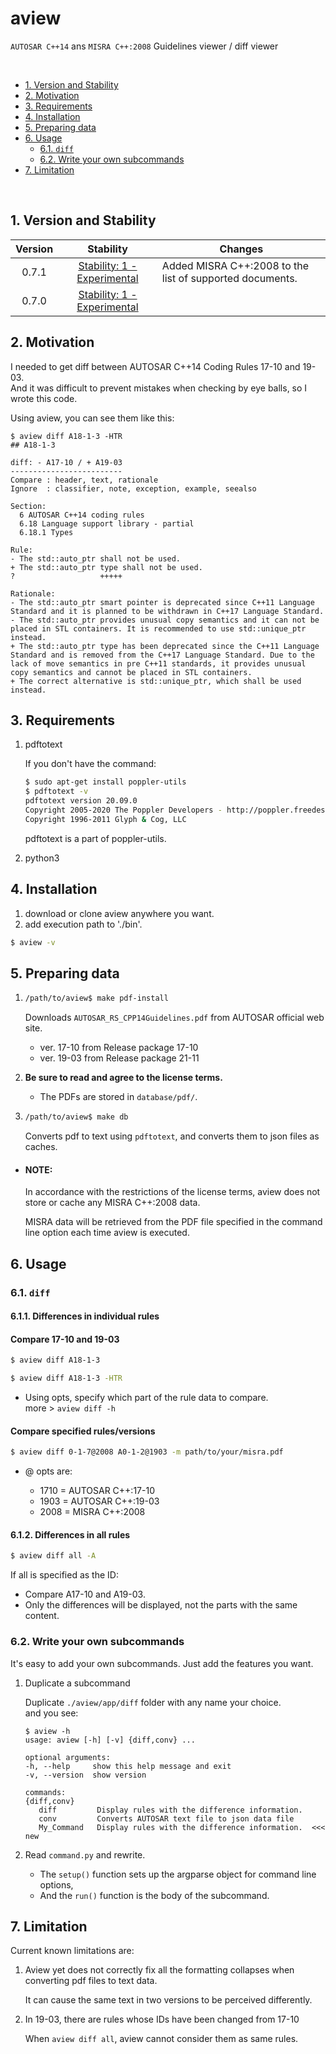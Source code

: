 # aview

`AUTOSAR C++14` ans `MISRA C++:2008` Guidelines viewer / diff viewer

<br>

- [1. Version and Stability](#1-version-and-stability)
- [2. Motivation](#2-motivation)
- [3. Requirements](#3-requirements)
- [4. Installation](#4-installation)
- [5. Preparing data](#5-preparing-data)
- [6. Usage](#6-usage)
  - [6.1. `diff`](#61-diff)
  - [6.2. Write your own subcommands](#62-write-your-own-subcommands)
- [7. Limitation](#7-limitation)

<br>

## 1. Version and Stability

| Version | Stability | Changes |
| :-----: | :-------: | ------- |
| 0.7.1   | [Stability: 1 - Experimental](https://nodejs.org/api/documentation.html#documentation_stability_index) | Added MISRA C++:2008 to the list of supported documents.
| 0.7.0   | [Stability: 1 - Experimental](https://nodejs.org/api/documentation.html#documentation_stability_index)

## 2. Motivation

I needed to get diff between AUTOSAR C++14 Coding Rules 17-10 and 19-03. \
And it was difficult to prevent mistakes when checking by eye balls, so I wrote this code.

Using aview, you can see them like this:

```text
$ aview diff A18-1-3 -HTR
## A18-1-3

diff: - A17-10 / + A19-03
-------------------------
Compare : header, text, rationale
Ignore  : classifier, note, exception, example, seealso

Section:
  6 AUTOSAR C++14 coding rules
  6.18 Language support library - partial
  6.18.1 Types

Rule:
- The std::auto_ptr shall not be used.
+ The std::auto_ptr type shall not be used.
?                   +++++

Rationale:
- The std::auto_ptr smart pointer is deprecated since C++11 Language Standard and it is planned to be withdrawn in C++17 Language Standard.
- The std::auto_ptr provides unusual copy semantics and it can not be placed in STL containers. It is recommended to use std::unique_ptr instead.
+ The std::auto_ptr type has been deprecated since the C++11 Language Standard and is removed from the C++17 Language Standard. Due to the lack of move semantics in pre C++11 standards, it provides unusual copy semantics and cannot be placed in STL containers.
+ The correct alternative is std::unique_ptr, which shall be used instead.
```

## 3. Requirements

1. pdftotext

   If you don't have the command:

   ```sh
   $ sudo apt-get install poppler-utils
   $ pdftotext -v
   pdftotext version 20.09.0
   Copyright 2005-2020 The Poppler Developers - http://poppler.freedesktop.org
   Copyright 1996-2011 Glyph & Cog, LLC
   ```

   pdftotext is a part of poppler-utils.

2. python3

## 4. Installation

1. download or clone aview anywhere you want.
2. add execution path to './bin'.

```sh
$ aview -v
```

## 5. Preparing data

1. ```sh
   /path/to/aview$ make pdf-install
   ```

   Downloads `AUTOSAR_RS_CPP14Guidelines.pdf` from AUTOSAR official web site.
   - ver. 17-10 from Release package 17-10
   - ver. 19-03 from Release package 21-11

2. **Be sure to read and agree to the license terms.**

   - The PDFs are stored in `database/pdf/`.

3. ```sh
   /path/to/aview$ make db
   ```

   Converts pdf to text using `pdftotext`, and converts them to json files as caches.

- #### NOTE: <!-- omit in toc -->

  In accordance with the restrictions of the license terms, aview does not store or cache any MISRA C++:2008 data.

  MISRA data will be retrieved from the PDF file specified in the command line option each time aview is executed.

## 6. Usage

### 6.1. `diff`

#### 6.1.1. Differences in individual rules

#### Compare 17-10 and 19-03 <!-- omit in toc -->

```sh
$ aview diff A18-1-3
```

```sh
$ aview diff A18-1-3 -HTR
```

- Using opts, specify which part of the rule data to compare. \
  more > `aview diff -h`

#### Compare specified rules/versions <!-- omit in toc -->

```sh
$ aview diff 0-1-7@2008 A0-1-2@1903 -m path/to/your/misra.pdf
```

- @ opts are:

  - 1710 = AUTOSAR C++:17-10
  - 1903 = AUTOSAR C++:19-03
  - 2008 = MISRA C++:2008


#### 6.1.2. Differences in all rules

```sh
$ aview diff all -A
```

If all is specified as the ID:

- Compare A17-10 and A19-03.
- Only the differences will be displayed, not the parts with the same content.

### 6.2. Write your own subcommands

It's easy to add your own subcommands. Just add the features you want.

1. Duplicate a subcommand

   Duplicate `./aview/app/diff` folder with any name your choice. \
   and you see:

   ```text
   $ aview -h
   usage: aview [-h] [-v] {diff,conv} ...

   optional arguments:
   -h, --help     show this help message and exit
   -v, --version  show version

   commands:
   {diff,conv}
      diff         Display rules with the difference information.
      conv         Converts AUTOSAR text file to json data file
      My_Command   Display rules with the difference information.  <<< new
   ```

2. Read `command.py` and rewrite.

   - The `setup()` function sets up the argparse object for command line options,
   - And the `run()` function is the body of the subcommand.

## 7. Limitation

Current known limitations are:

1. Aview yet does not correctly fix all the formatting collapses when converting pdf files to text data.

   It can cause the same text in two versions to be perceived differently.

2. In 19-03, there are rules whose IDs have been changed from 17-10

   When `aview diff all`, aview cannot consider them as same rules.
